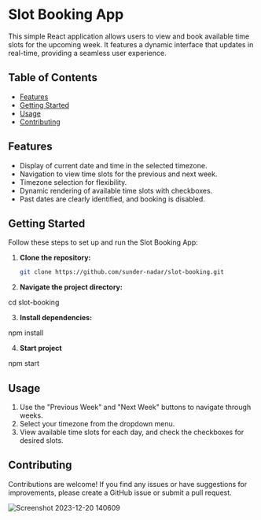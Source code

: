 # Slot Booking App

This simple React application allows users to view and book available time slots for the upcoming week. It features a dynamic interface that updates in real-time, providing a seamless user experience.

## Table of Contents

- [Features](#features)
- [Getting Started](#getting-started)
- [Usage](#usage)
- [Contributing](#contributing)
  

## Features

- Display of current date and time in the selected timezone.
- Navigation to view time slots for the previous and next week.
- Timezone selection for flexibility.
- Dynamic rendering of available time slots with checkboxes.
- Past dates are clearly identified, and booking is disabled.

## Getting Started

Follow these steps to set up and run the Slot Booking App:

1. **Clone the repository:**

   ```bash
   git clone https://github.com/sunder-nadar/slot-booking.git

2. **Navigate the project directory:**

  cd slot-booking
  
3. **Install dependencies:**

  npm install
  
4. **Start project**

  npm start


 ## Usage

1. Use the "Previous Week" and "Next Week" buttons to navigate through weeks.
2. Select your timezone from the dropdown menu.
3. View available time slots for each day, and check the checkboxes for desired slots.


## Contributing

Contributions are welcome! If you find any issues or have suggestions for improvements, please create a GitHub issue or submit a pull request.

![Screenshot 2023-12-20 140609](https://github.com/sunder-nadar/Slot-Booking/assets/95963664/c048592a-6f66-464f-a53f-0fd402d13784)



